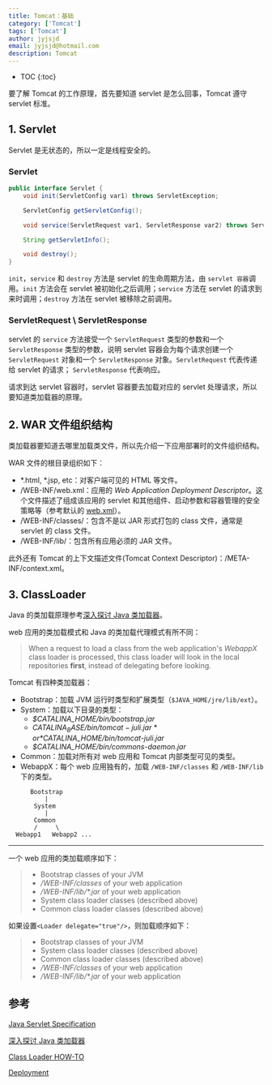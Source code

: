 ```yaml
---
title: Tomcat：基础
category: ['Tomcat']
tags: ['Tomcat']
author: jyjsjd
email: jyjsjd@hotmail.com
description: Tomcat
---
```


* TOC
{:toc}

要了解 Tomcat 的工作原理，首先要知道 servlet 是怎么回事，Tomcat 遵守 servlet 标准。

## 1. Servlet

Servlet 是无状态的，所以一定是线程安全的。

### Servlet

```java
public interface Servlet {
    void init(ServletConfig var1) throws ServletException;

    ServletConfig getServletConfig();

    void service(ServletRequest var1, ServletResponse var2) throws ServletException, IOException;

    String getServletInfo();

    void destroy();
}
```

`init`，`service` 和 `destroy` 方法是 servlet 的生命周期方法，由 `servlet 容器`调用。`init` 方法会在 servlet 被初始化之后调用；`service` 方法在 servlet 的请求到来时调用；`destroy` 方法在 servlet 被移除之前调用。

### ServletRequest \ ServletResponse

servlet 的 `service` 方法接受一个 `ServletRequest` 类型的参数和一个 `ServletResponse` 类型的参数，说明 servlet 容器会为每个请求创建一个`ServletRequest` 对象和一个 `ServletResponse` 对象。`ServletRequest` 代表传递给 servlet 的请求； `ServletResponse` 代表响应。

请求到达 servlet 容器时，servlet 容器要去加载对应的 servlet 处理请求，所以要知道类加载器的原理。

## 2. WAR 文件组织结构

类加载器要知道去哪里加载类文件，所以先介绍一下应用部署时的文件组织结构。

WAR 文件的根目录组织如下：

- *.html, \*.jsp, etc：对客户端可见的  HTML 等文件。
- /WEB-INF/web.xml：应用的 *Web Application Deployment Descriptor*。这个文件描述了组成该应用的 servlet 和其他组件、启动参数和容器管理的安全策略等（参考默认的 [web.xml](<https://tomcat.apache.org/tomcat-8.5-doc/appdev/web.xml.txt>)）。
- /WEB-INF/classes/：包含不是以 JAR 形式打包的 class 文件，通常是 servlet 的 class 文件。
- /WEB-INF/lib/：包含所有应用必须的 JAR 文件。

此外还有 Tomcat 的上下文描述文件(Tomcat Context Descriptor)：/META-INF/context.xml。

## 3. ClassLoader

Java 的类加载原理参考[深入探讨 Java 类加载器](<https://www.ibm.com/developerworks/cn/java/j-lo-classloader/index.html>)。

web 应用的类加载模式和 Java 的类加载代理模式有所不同：

> When a request to load a class from the web application's *WebappX* class loader is processed, this class loader will look in the local repositories **first**, instead of delegating before looking. 

Tomcat 有四种类加载器：

- Bootstrap：加载 JVM 运行时类型和扩展类型（`$JAVA_HOME/jre/lib/ext`）。
- System：加载以下目录的类型：
  * *$CATALINA_HOME/bin/bootstrap.jar*
  * *$CATALINA_BASE/bin/tomcat-juli.jar* or *$CATALINA_HOME/bin/tomcat-juli.jar*
  * *$CATALINA_HOME/bin/commons-daemon.jar* 
- Common：加载对所有对 web 应用和 Tomcat 内部类型可见的类型。
- WebappX：每个 web 应用独有的，加载 `/WEB-INF/classes` 和  `/WEB-INF/lib` 下的类型。

```
      Bootstrap
          |
       System
          |
       Common
       /     \
  Webapp1   Webapp2 ...
```

---

一个 web 应用的类加载顺序如下：

>- Bootstrap classes of your JVM
>- */WEB-INF/classes* of your web application
>- */WEB-INF/lib/\*.jar* of your web application
>- System class loader classes (described above)
>- Common class loader classes (described above)

如果设置`<Loader delegate="true"/>`，则加载顺序如下：

>- Bootstrap classes of your JVM
>- System class loader classes (described above)
>- Common class loader classes (described above)
>- */WEB-INF/classes* of your web application
>- */WEB-INF/lib/\*.jar* of your web application

## 参考

[Java Servlet Specification](<https://javaee.github.io/servlet-spec/>)

[深入探讨 Java 类加载器](<https://www.ibm.com/developerworks/cn/java/j-lo-classloader/index.html>)

[Class Loader HOW-TO](<https://tomcat.apache.org/tomcat-8.5-doc/class-loader-howto.html>)

[Deployment](<https://tomcat.apache.org/tomcat-8.5-doc/appdev/deployment.html>)
